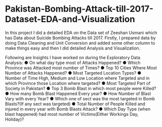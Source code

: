# Pakistan-Bombing-Attack-till-2017-Dataset-EDA-and-Visualization
In this project I did a detailed EDA on the Data set of Zeeshan Usmani which has Data about Suicide Bombing Attacks till 2017. Firstly, I prepared data by doing Data Cleaning and Unit Conversion and added some other column to make things easy and then I did detailed Analysis and Visualization. 

Following are Insights I have worked on during the Exploratory Data Analysis:
● On what day type most of Attacks Happened?
● Which Province was Attacked most number of Times?
● Top 10 Cities Where Most Number of Attacks Happened?
● Most Targeted Location Types?
● Number of Time High, Medium and Low Location where Targeted and in which Province those Location where targeted?
● Most Targeted Part of Society in Pakistan?
● Top 3 Bomb Blast in which most people were Killed?
● How many Bomb Blast Happened Every year?
● How Number of Blast Vary with every Year?
● Which one of sect was the most targeted in Bomb Blasts?(If any sect was targeted)
● Total Number of People Killed and injured in every year with Bomb Blasts Attack?
● Which Day Type (when blast happened) had most number of Victims(Either Workings Day, Holiday)?
